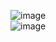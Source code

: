![image](https://github.com/pheromone/Flutter_learn_demo/blob/master/%E6%B7%B7%E5%90%88%E5%BC%80%E5%8F%91/iOSAddFlutter_result.gif) <br/>
![image](https://github.com/pheromone/Flutter_learn_demo/blob/master/%E6%B7%B7%E5%90%88%E5%BC%80%E5%8F%91/AndroidAddFlutter_result.png) <br/>
